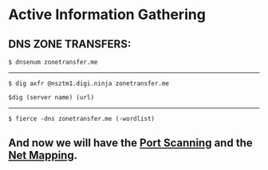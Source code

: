 # Active Information Gathering

## DNS ZONE TRANSFERS:
```
$ dnsenum zonetransfer.me
```

--------------------------------------------------------------------

```
$ dig axfr @nsztm1.digi.ninja zonetransfer.me

$dig (server name) (url)
```

--------------------------------------------------------------------

```
$ fierce -dns zonetransfer.me (-wordlist)
```

## And now we will have the [Port Scanning](/General/Scanning%20&%20Footprinting/portScan.md) and the [Net Mapping](/General/Scanning%20&%20Footprinting/netMap.md).